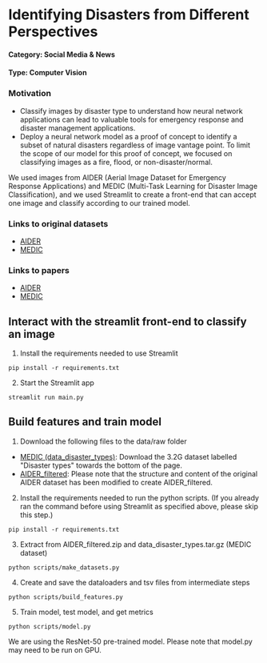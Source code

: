 # Identifying Disasters from Different Perspectives

#### Category: Social Media & News
#### Type: Computer Vision

### Motivation
- Classify images by disaster type to understand how neural network applications can lead to valuable tools for emergency response and disaster management applications.
- Deploy a neural network model as a proof of concept to identify a subset of natural disasters regardless of image vantage point. To limit the scope of our model for this proof of concept, we focused on classifying images as a fire, flood, or non-disaster/normal.

We used images from AIDER (Aerial Image Dataset for Emergency Response Applications) and MEDIC (Multi-Task Learning for Disaster Image Classification), and we used Streamlit to create a front-end that can accept one image and classify according to our trained model.

### Links to original datasets
- [AIDER](https://zenodo.org/record/3888300#.YqkdjOjMKUl)
- [MEDIC](https://crisisnlp.qcri.org/crisis-image-datasets-asonam20)
### Links to papers
- [AIDER](https://openaccess.thecvf.com/content_CVPRW_2019/papers/UAVision/Kyrkou_Deep-Learning-Based_Aerial_Image_Classification_for_Emergency_Response_Applications_Using_Unmanned_CVPRW_2019_paper)
- [MEDIC](https://arxiv.org/pdf/2108.12828.pdf)

## Interact with the streamlit front-end to classify an image
1. Install the requirements needed to use Streamlit
```
pip install -r requirements.txt
```
2. Start the Streamlit app
```
streamlit run main.py
```

## Build features and train model
1. Download the following files to the data/raw folder
- [MEDIC (data_disaster_types)](https://crisisnlp.qcri.org/crisis-image-datasets-asonam20):
Download the 3.2G dataset labelled "Disaster types" towards the bottom of the page.
- [AIDER_filtered](https://drive.google.com/file/d/15w4mdKR9LHjPc5WCeUcswoI34_pzj41r/view?usp=sharing):
Please note that the structure and content of the original AIDER dataset has been modified to create AIDER_filtered.
2. Install the requirements needed to run the python scripts. (If you already ran the command before using Streamlit as specified above, please skip this step.)
```
pip install -r requirements.txt
```
3. Extract from AIDER_filtered.zip and data_disaster_types.tar.gz (MEDIC dataset)
```
python scripts/make_datasets.py
```
4. Create and save the dataloaders and tsv files from intermediate steps
```
python scripts/build_features.py
```
5. Train model, test model, and get metrics
```
python scripts/model.py
```
We are using the ResNet-50 pre-trained model. Please note that model.py may need to be run on GPU.
